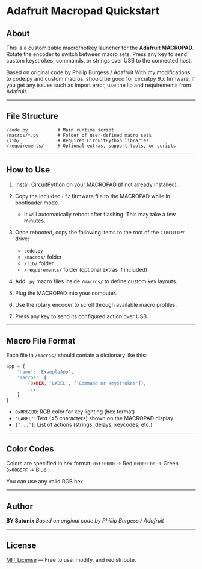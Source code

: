 # Adafruit Macropad Quickstart

## About

This is a customizable macro/hotkey launcher for the **Adafruit MACROPAD**.
Rotate the encoder to switch between macro sets. Press any key to send
custom keystrokes, commands, or strings over USB to the connected host.

Based on original code by Phillip Burgess / Adafruit
With my modifications to code.py and custom macros.
should be good for circuitpy 9.x firmware. 
If you get any issues such as import error, use the lib and requirements from Adafruit. 

---

## File Structure

```
/code.py           # Main runtime script
/macros/*.py       # Folder of user-defined macro sets
/lib/              # Required CircuitPython libraries
/requirements/     # Optional extras, support tools, or scripts
```

---

## How to Use

1. Install [CircuitPython](https://circuitpython.org/board/macropad_rp2040/) on your MACROPAD (if not already installed).
2. Copy the included `uf2` firmware file to the MACROPAD while in bootloader mode.

   * It will automatically reboot after flashing. This may take a few minutes.
3. Once rebooted, copy the following items to the root of the `CIRCUITPY` drive:

   * `code.py`
   * `/macros/` folder
   * `/lib/` folder
   * `/requirements/` folder (optional extras if included)
4. Add `.py` macro files inside `/macros/` to define custom key layouts.
5. Plug the MACROPAD into your computer.
6. Use the rotary encoder to scroll through available macro profiles.
7. Press any key to send its configured action over USB.

---

## Macro File Format

Each file in `/macros/` should contain a dictionary like this:

```python
app = {
    'name': 'ExampleApp',
    'macros': [
        (0xHEX, 'LABEL', ['Command or keystrokes']),
        ...
    ]
}
```

* `0xRRGGBB`: RGB color for key lighting (hex format)
* `'LABEL'`: Text (≤5 characters) shown on the MACROPAD display
* `['...']`: List of actions (strings, delays, keycodes, etc.)

---

## Color Codes

Colors are specified in hex format:
`0xFF0000` → Red
`0x00FF00` → Green
`0x0000FF` → Blue

You can use any valid RGB hex.

---

## Author

**BY Satunix**
*Based on original code by Phillip Burgess / Adafruit*

---

## License

[MIT License](LICENSE) — Free to use, modify, and redistribute.
